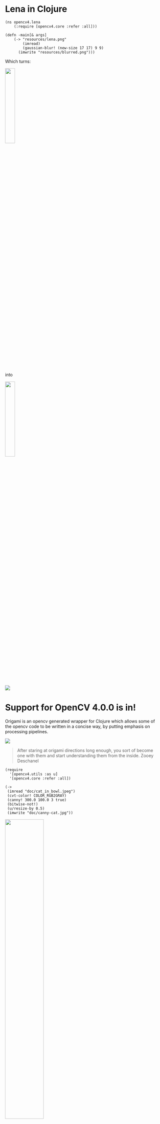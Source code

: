 

# Lena in Clojure

```
(ns opencv4.lena
	(:require [opencv4.core :refer :all]))

(defn -main[& args]
	(-> "resources/lena.png"
		(imread)
		(gaussian-blur! (new-size 17 17) 9 9)
	  (imwrite "resources/blurred.png")))
```

Which turns:

<img src="doc/lena.png" width="25%" height="25%"></img>

into

<img src="doc/blurred.png" width="25%" height="25%"/>

![](doc/new.png) 

# Support for OpenCV 4.0.0 is in!

Origami is an opencv generated wrapper for Clojure which allows some of the opencv code to be written in a concise way, by putting emphasis on processing pipelines.

![](doc/origami.jpg)

> After staring at origami directions long enough, you sort of become one with them and start understanding them from the inside.
> Zooey Deschanel

```
(require
  '[opencv4.utils :as u]
  '[opencv4.core :refer :all])

(->
 (imread "doc/cat_in_bowl.jpeg")
 (cvt-color! COLOR_RGB2GRAY)
 (canny! 300.0 100.0 3 true)
 (bitwise-not!)
 (u/resize-by 0.5)
 (imwrite "doc/canny-cat.jpg"))
```

<img src="doc/cat_in_bowl.jpeg" width="50%" height="50%"/>

<img src="doc/canny-cat.jpg" width="50%" height="50%"/>

# Book on using Origami

[Java Image Processing Recipes: With OpenCV and JVM](http://a.co/3iImWz7) published by Apress will show you all the tricks to play and produce art and understand the underlying concepts of origami.

<img src="doc/book.jpg" width="25%" height="25%"/>


# 2 minutes intro if you have clj installed


If you already have the clojure CLI, clj, installed then you can be ready in 2 minutes.

In a new folder, create the deps.edn file:
```
{:mvn/repos
   {"vendredi" {:url "https://repository.hellonico.info/repository/hellonico/"}}
 :deps 
   { origami {:mvn/version "4.0.0-0"}}
```

Start a repl, and require the two most used origami namespaces:

```
   (require
    '[opencv4.utils :as u]
    '[opencv4.core :refer :all])
```

And then use it to download an image from a url, resize it and download it to the local file system.

```
(-> "https://raw.githubusercontent.com/hellonico/origami/master/doc/cat_in_bowl.jpeg"
    (u/mat-from-url)
    (u/resize-by 0.3)
    (imwrite "cat.jpg"))
```

You'll get a cat in your own bowl:

<img src="doc/cat_in_bowl.jpeg" width="30%" height="30%"/>

You also would know you can also directly load, turn to gray, and change the size with:

```
(-> "https://raw.githubusercontent.com/hellonico/origami/master/doc/cat_in_bowl.jpeg"
    (u/mat-from-url IMREAD_REDUCED_GRAYSCALE_4)
    (imwrite "cat.jpg"))
```

<img src="doc/cat_in_bowl_bw.jpeg"  width="25%" height="25%"/>

# Getting Started 

## Required Software to install

- install jdk 1.8
- install [leiningen](https://leiningen.org/#install) (it is a simple script ...)
- that's it ! (as in, no need to install anyother OpenCV thing ...)

## generate a project

Create a brand new origami based project using a Leiningen project template

```
# install the sample
lein new clj-opencv hello-origami

# change directory

cd hello-origami

# run the template simple example
lein run
# or ..
clj -m opencv4.ok
```

## Running the samples

Some examples are included in the project template.

Origami Setup Check (including OpenCV native dependencies check)
```
lein run -m opencv4.ok
```

Some Simple OpenCV transformation using origami
```
lein run -m opencv4.simple
```

A more advanced set of imaging transformation.
```
lein run -m opencv4.tutorial
```

Webcam Sample
```
lein run -m opencv4.videosample
```

Gorilla Based Notebook

```
lein notebook
```

And two notebooks are included in the project template:

- [http://0.0.0.0:10000/worksheet.html?filename=notes/practice.clj](http://0.0.0.0:10000/worksheet.html?filename=notes/practice.clj)
- [http://0.0.0.0:10000/worksheet.html?filename=notes/empty.clj](http://0.0.0.0:10000/worksheet.html?filename=notes/empty.clj)

## samples git project 

If you do not have Lein installed, you can also clone a checkout of the generated project.

```
git clone https://github.com/hellonico/origami_samples.git
```

# many more samples

For many, many more examples, you can also clone and check the [https://github.com/hellonico/opencv-fun](opencv-fun) repository:

```
git clone https://github.com/hellonico/opencv-fun.git
```

# opencv compatibility notes

| Distribution | Version    | Status | Comments                                                    |
| ------------ | ---------- | :----: | ----------------------------------------------------------- |
| OSX          | Mojave     |   o    |                                                             |
| Windows      | 10         |   o    |                                                             |
| Ubuntu 18    | glibc 2.23 |   o    | Compiled with 2.23 no ffmpeg                                |
| Manjaro      | glibc 2.23 |   o    | Compiled with 2.23 no ffmpeg                                |
| Debian       | glibc 2.23 |   o    | Compiled with 2.23 no ffmpeg                                |
| Old Debian   | glibc 2.19 |   △    | Compiled with 2.19<br />Needs a different opencv native jar |

Bonus link to see what is compatible. https://abi-laboratory.pro/?view=timeline&l=glibc

To try the slightly old setup for linux, you can use this repository:

https://github.com/hellonico/origami_samples_libc2_19

# electron based IDE

An experimental self-contained native application for windows and osx can be downloaded from the following project:

https://github.com/hellonico/origami-electron/releases

<img src="doc/electron-osx.png" width="50%" height="50%"/>

<img src="doc/electron-windows.png" width="50%" height="50%"/>



# With Tensorflow and Caffee Neural Network

There is now a [sibling project](https://github.com/hellonico/origami-dnn) showing how to use a caffee based network to identify object with origami.

![](doc/detected.jpg) 



# Troubleshooting

### video stream doesn't start

Looks like some environment needs the extra libv4l development library. 

```
apt-get install libv4l-dev
```

or

```
pacman -S libv4l
```





Copyright @Nicolas Modrzyk - 2017-2018
Eclipse Public License 
